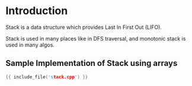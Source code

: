 # Introduction

Stack is a data structure which provides
Last In First Out (LIFO).

Stack is used in many places like in DFS traversal,
and monotonic stack is used in many algos.

## Sample Implementation of Stack using arrays

```c
{{ include_file('stack.cpp') }}
```
